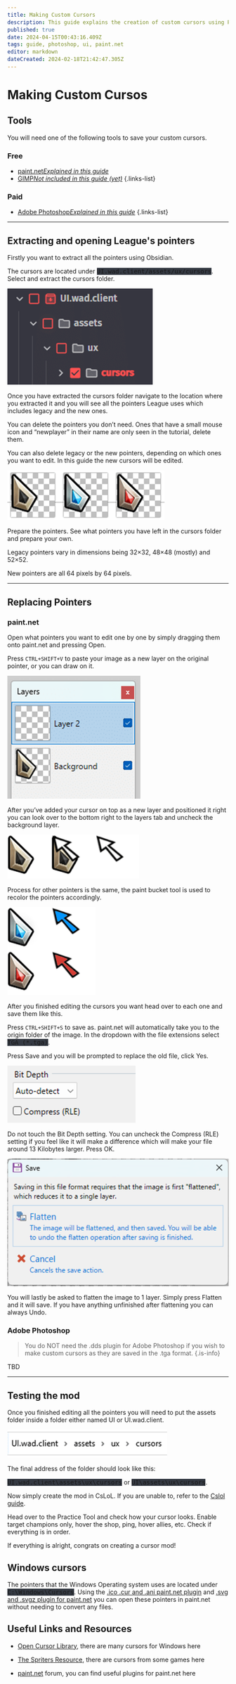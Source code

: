 ```yaml
---
title: Making Custom Cursors
description: This guide explains the creation of custom cursors using Photoshop and paint.net
published: true
date: 2024-04-15T00:43:16.409Z
tags: guide, photoshop, ui, paint.net
editor: markdown
dateCreated: 2024-02-18T21:42:47.305Z
---
```


# Making Custom Cursos

## Tools
You will need one of the following tools to save your custom cursors.
### Free
- <a href="/core-guides/tools/paint-net">paint.net*Explained in this guide*</a>
- <a href="/core-guides/tools/gimp">GIMP*Not included in this guide (yet)*</a>
{.links-list}

### Paid
- <a href="/core-guides/tools/adobe/photoshop">Adobe Photoshop*Explained in this guide*</a>
{.links-list}

---
## Extracting and opening League's pointers

Firstly you want to extract all the pointers using Obsidian.

The cursors are located under <kbd style="background-color:#343942">UI.wad.client/assets/ux/cursors</kbd>. Select and extract the cursors folder.

![assetsuxcursors.png](/user-pictures/bud/assetsuxcursors.png)

Once you have extracted the cursors folder navigate to the location where you extracted it and you will see all the pointers League uses which includes legacy and the new ones.

You can delete the pointers you don’t need. Ones that have a small mouse icon and “newplayer” in their name are only seen in the tutorial, delete them.

You can also delete legacy or the new pointers, depending on which ones you want to edit. In this guide the new cursors will be edited.

![cursors.png](/user-pictures/bud/cursors.png)

Prepare the pointers. See what pointers you have left in the cursors folder and prepare your own.

Legacy pointers vary in dimensions being 32×32, 48×48 (mostly) and 52×52.

New pointers are all 64 pixels by 64 pixels.

---

## Replacing Pointers

### paint.<span>net</span>

Open what pointers you want to edit one by one by simply dragging them onto paint.<span>net</span> and pressing Open.

Press <code>CTRL+SHIFT+V</code> to paste your image as a new layer on the original pointer, or you can draw on it.

![igot2layers.png](/user-pictures/bud/igot2layers.png)

After you’ve added your cursor on top as a new layer and positioned it right you can look over to the bottom right to the layers tab and uncheck the background layer.

![cursorsunckechkedlayers.png](/user-pictures/bud/cursorsunckechkedlayers.png)

Process for other pointers is the same, the paint bucket tool is used to recolor the pointers accordingly.

![rednbluecursor.png](/user-pictures/bud/rednbluecursor.png)

After you finished editing the cursors you want head over to each one and save them like this.

Press <code>CTRL+SHIFT+S</code> to save as. paint.<span>net</span> will automatically take you to the origin folder of the image. In the dropdown with the file extensions select <kbd style="background-color:#343942">TGA (*.tga)</kbd>.

Press Save and you will be prompted to replace the old file, click Yes.

![tgacompression.png](/user-pictures/bud/tgacompression.png)

Do not touch the Bit Depth setting. You can uncheck the Compress (RLE) setting if you feel like it will make a difference which will make your file around 13 Kilobytes larger. Press OK. 

![flattenimage.png](/user-pictures/bud/flattenimage.png)

You will lastly be asked to flatten the image to 1 layer. Simply press Flatten and it will save. If you have anything unfinished after flattening you can always Undo.

### Adobe Photoshop

>You do NOT need the .dds plugin for Adobe Photoshop if you wish to make custom cursors as they are saved in the .tga format.
{.is-info}

TBD

---

## Testing the mod

Once you finished editing all the pointers you will need to put the assets folder inside a folder either named UI or UI.wad.client.

![cursorspathwin.png](/user-pictures/bud/cursorspathwin.png)

The final address of the folder should look like this: 

<kbd style="background-color:#343942">UI.wad.client\assets\ux\cursors</kbd> or <kbd style="background-color:#343942">UI\assets\ux\cursors</kbd>.

Now simply create the mod in CsLoL. If you are unable to, refer to the <a href="/core-guides/tools/cslolmanager">Cslol guide</a>.

Head over to the Practice Tool and check how your cursor looks. Enable target champions only, hover the shop, ping, hover allies, etc. Check if everything is in order.

If everything is alright, congrats on creating a cursor mod!

## Windows cursors

The pointers that the Windows Operating system uses are located under <kbd style="background-color:#343942">C:\Windows\Cursors</kbd>. Using the <a href="https://forums.getpaint.net/topic/927-icon-cursor-and-animated-cursor-format-v37-may-2010/page/13/#comment-514467">.ico .cur and .ani paint.net plugin</a> and [.svg and .svgz plugin for paint.net](https://forums.getpaint.net/topic/117086-scalable-vector-graphics-filetype-alternative-plugin-svg-svgz/) you can open these pointers in paint.<span>net</span> without needing to convert any files.

## Useful Links and Resources

- [Open Cursor Library](http://www.rw-designer.com/cursor-library), there are many cursors for Windows here

 - [The Spriters Resource](https://www.spriters-resource.com/), there are cursors from some games here

 - [paint<span>.net</span>](https://forums.getpaint.net) forum, you can find useful plugins for paint<span>.net</span> here










